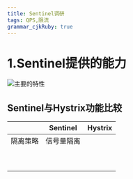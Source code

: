 ```yaml
---
title: Sentinel调研
tags: QPS,限流
grammar_cjkRuby: true
---
```



# 1.Sentinel提供的能力
![主要的特性](https://user-images.githubusercontent.com/9434884/50505538-2c484880-0aaf-11e9-9ffc-cbaaef20be2b.png)


## Sentinel与Hystrix功能比较

|          | Sentinel   | Hystrix |
| -------- | ---------- | ------- |
| 隔离策略 | 信号量隔离 |         |
|          |            |         |
|          |            |         |
|          |            |         |
|          |            |         |
|          |            |         |
|          |            |         |
|          |            |         |
|          |            |         |
|          |            |         |



